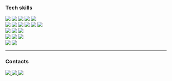 ### Tech skills

<img src="https://img.shields.io/badge/JavaScript-F7DF1E?style=for-the-badge&logo=JavaScript&logoColor=white" />
<img src="https://img.shields.io/badge/TypeScript-007ACC?style=for-the-badge&logo=typescript&logoColor=white" />
<img src="https://img.shields.io/badge/HTML5-E34F26?style=for-the-badge&logo=html5&logoColor=white" />
<img src="https://img.shields.io/badge/Sass-CC6699?style=for-the-badge&logo=sass&logoColor=white" /> 
<img src="	https://img.shields.io/badge/Tailwind_CSS-38B2AC?style=for-the-badge&logo=tailwind-css&logoColor=white" /><br>


<img src="https://img.shields.io/badge/Node.js-43853D?style=for-the-badge&logo=node.js&logoColor=white" />
<img src="https://img.shields.io/badge/React-20232A?style=for-the-badge&logo=react&logoColor=61DAFB" />
<img src="https://img.shields.io/badge/Redux-593D88?style=for-the-badge&logo=redux&logoColor=white" />	
<img src="https://img.shields.io/badge/Nestjs-E0234E?style=for-the-badge&logo=nestjs&logoColor=white" />
<img src="https://img.shields.io/badge/Jest-323330?style=for-the-badge&logo=Jest&logoColor=white" />
<img src="https://img.shields.io/badge/Prisma-3982CE?style=for-the-badge&logo=Prisma&logoColor=white" /> <br>

<img src="https://img.shields.io/badge/PostgreSQL-316192?style=for-the-badge&logo=postgresql&logoColor=white" />
<img src="https://img.shields.io/badge/MongoDB-4EA94B?style=for-the-badge&logo=mongodb&logoColor=white" />
<img src="https://img.shields.io/badge/Supabase-181818?style=for-the-badge&logo=supabase&logoColor=white" /> <br>

<img src="https://img.shields.io/badge/docker-%230db7ed.svg?style=for-the-badge&logo=docker&logoColor=white" />
<img src="https://img.shields.io/badge/Postman-FF6C37?style=for-the-badge&logo=postman&logoColor=white" />
<img src="https://img.shields.io/badge/GIT-E44C30?style=for-the-badge&logo=git&logoColor=white" /><br>
<img src="https://img.shields.io/badge/Dart-0175C2?style=for-the-badge&logo=dart&logoColor=white" />
<img src="https://img.shields.io/badge/Flutter-02569B?style=for-the-badge&logo=flutter&logoColor=white" />

<hr>

### Contacts

<a href="https://t.me/gulyashhhh">
<img src="https://img.shields.io/badge/Telegram-2CA5E0?style=for-the-badge&logo=telegram&logoColor=white" />	
</a>
<a href="https://www.linkedin.com/in/artemhula/">
<img src="https://img.shields.io/badge/LinkedIn-0077B5?style=for-the-badge&logo=linkedin&logoColor=white" />		
</a>
<a href="mailto:artemgul4@gmail.com">
<img src="https://img.shields.io/badge/Gmail-D14836?style=for-the-badge&logo=gmail&logoColor=white" />
</a>
